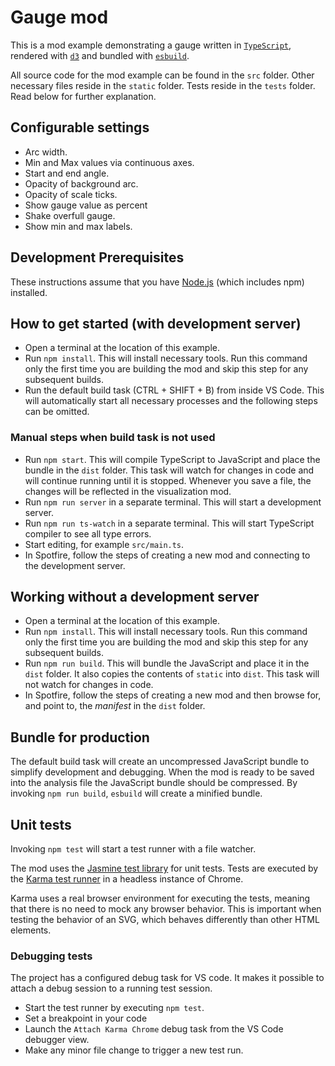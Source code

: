 # Gauge mod

This is a mod example demonstrating a gauge written in [`TypeScript`](https://www.typescriptlang.org/), rendered with [`d3`](https://d3js.org/) and bundled with [`esbuild`](https://esbuild.github.io/).

All source code for the mod example can be found in the `src` folder. Other necessary files reside in the `static` folder. Tests reside in the `tests` folder. Read below for further explanation.

## Configurable settings

- Arc width.
- Min and Max values via continuous axes.
- Start and end angle.
- Opacity of background arc.
- Opacity of scale ticks.
- Show gauge value as percent
- Shake overfull gauge.
- Show min and max labels.

## Development Prerequisites

These instructions assume that you have [Node.js](https://nodejs.org/en/) (which includes npm) installed.

## How to get started (with development server)

- Open a terminal at the location of this example.
- Run `npm install`. This will install necessary tools. Run this command only the first time you are building the mod and skip this step for any subsequent builds.
- Run the default build task (CTRL + SHIFT + B) from inside VS Code. This will automatically start all necessary processes and the following steps can be omitted.

### Manual steps when build task is not used

- Run `npm start`. This will compile TypeScript to JavaScript and place the bundle in the `dist` folder. This task will watch for changes in code and will continue running until it is stopped. Whenever you save a file, the changes will be reflected in the visualization mod.
- Run `npm run server` in a separate terminal. This will start a development server.
- Run `npm run ts-watch` in a separate terminal. This will start TypeScript compiler to see all type errors.
- Start editing, for example `src/main.ts`.
- In Spotfire, follow the steps of creating a new mod and connecting to the development server.

## Working without a development server

- Open a terminal at the location of this example.
- Run `npm install`. This will install necessary tools. Run this command only the first time you are building the mod and skip this step for any subsequent builds.
- Run `npm run build`. This will bundle the JavaScript and place it in the `dist` folder. It also copies the contents of `static` into `dist`. This task will not watch for changes in code.
- In Spotfire, follow the steps of creating a new mod and then browse for, and point to, the _manifest_ in the `dist` folder.

## Bundle for production

The default build task will create an uncompressed JavaScript bundle to simplify development and debugging. When the mod is ready to be saved into the analysis file the JavaScript bundle should be compressed. By invoking `npm run build`, `esbuild` will create a minified bundle.

## Unit tests

Invoking `npm test` will start a test runner with a file watcher.

The mod uses the [Jasmine test library](https://jasmine.github.io/) for unit tests. Tests are executed by the [Karma test runner](https://www.npmjs.com/package/karma) in a headless instance of Chrome.

Karma uses a real browser environment for executing the tests, meaning that there is no need to mock any browser behavior. This is important when testing the behavior of an SVG, which behaves differently than other HTML elements.

### Debugging tests

The project has a configured debug task for VS code. It makes it possible to attach a debug session to a running test session.

- Start the test runner by executing `npm test`.
- Set a breakpoint in your code
- Launch the `Attach Karma Chrome` debug task from the VS Code debugger view.
- Make any minor file change to trigger a new test run.
